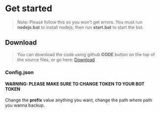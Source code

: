 # Get started
> Note: Please follow this so you won't get errors.
You must run **nodejs.bat** to install nodejs, then run **start.bat** to start the bot.
## Download
> You can download the code using github **CODE** button on the top of the source files, or go here: [Download](https://www.mediafire.com/file/mcmqzmr3eo36f1q/Backup-Bot.zip/file)
### Config.json
#### WARNING: PLEASE MAKE SURE TO CHANGE TOKEN TO YOUR BOT TOKEN
Change the **prefix** value anything you want, change the path where path you wanna backup.
